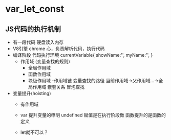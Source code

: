 # var_let_const
## JS代码的执行机制
- 有一段代码
  硬盘读入内存
- V8引擎
  chrome 心，负责解析代码，执行代码
- 编译阶段
  代码执行环境
  currentVariable{
    showName:'',
    myName:'',
  }
  - 作用域 (变量查找的规则)
    - 全局作用域
    - 函数作用域
    - 块级作用域
      -作用域链
        变量查找的路径 当前作用域->父作用域...->全局作用域
      嵌套关系
      冒泡查找
- 变量提升(hoisting)
  - 有作用域
  - var 提升变量的申明 undefined
      赋值是在执行阶段做
      函数提升的是函数的定义

   - let就不可以？
   
  